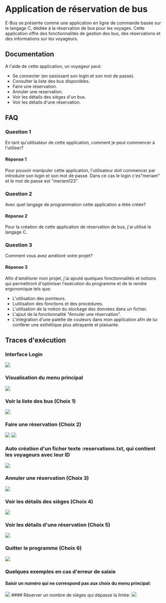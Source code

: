 
# Application de réservation de bus

E-Bus se présente comme une application en ligne de commande basée sur le langage C, dédiée à la réservation de bus pour les voyages. Cette application offre des fonctionnalités de gestion des bus, des réservations et des informations sur les voyageurs.





## Documentation


A l'aide de cette application, un voyageur peut:
* Se connecter (en saisissant son login et son mot de passe).
* Consulter la liste des bus disponibles.
* Faire une réservation.
* Annuler une reservation.
* Voir les détails des sièges d'un bus.
* Voir les détails d'une réservation.


## FAQ

### Question 1
En tant qu'utilisateur de cette application, comment je peut commencer à l'utiliser?
#### Réponse 1
Pour pouvoir manipuler cette application, l'utilisateur doit commencer par introduire son login et son mot de passe. Dans ce cas le login c'es"meriam" et le mot de passe est "meriam123".

### Question 2
Avec quel langage de programmation cette application a étée créée?
#### Réponse 2
Pour la création de cette application de réservation de bus, j'ai utilisé le langage C.

### Question 3
Comment vous avez amélioré votre projet?
#### Réponse 3
Afin d'améliorer mon projet, j'ai ajouté quelques fonctionnalités et notions qui permettront d'optimiser l'exécution du programme et de le rendre ergonomique tels que:
* L'utilisation des pointeurs.
* Lutilisation des fonctions et des procédures.
* L'utilisation de la notion du stockage des données dans un fichier.
* L'ajout de la fonctionnalité "Annuler une réservation".
* L'intégration d'une palette de couleurs dans mon application afin de lui conférer une esthétique plus attrayante et plaisante.


## Traces d'exécution

### Interface Login
<img src="Captures/Login.png">

### Visualisation du menu principal
<img src="Captures/Menu principal.png">

### Voir la liste des bus (Choix 1)
<img src="Captures/Voir liste des bus.png">

### Faire une réservation (Choix 2)
<img src="Captures/reservation (1).PNG">
<img src="Captures/reservation (2).png">

### Auto création d'un ficher texte :reservations.txt, qui contient les voyageurs avec leur ID
<img src="Captures/Fichier des voyageurs.png">

### Annuler une réservation (Choix 3)
<img src="Captures/Annuler reservation.png">

### Voir les détails des sièges (Choix 4)
<img src="Captures/Voir sièges.png">

### Voir les détails d'une réservation (Choix 5)
<img src="Captures/Voir détails reservation.png">

### Quitter le programme (Choix 6)
<img src="Captures/Quitter le programme.png">

### Quelques exemples en cas d'erreur de saisie
#### Saisir un numéro qui ne correspond pas aux choix du menu principal:
<img src="Captures/Erreur choix menu.png">
#### Réserver un nombre de sièges qui dépasse la limite:
<img src="Captures/Erreur nb sièges grand.png">











